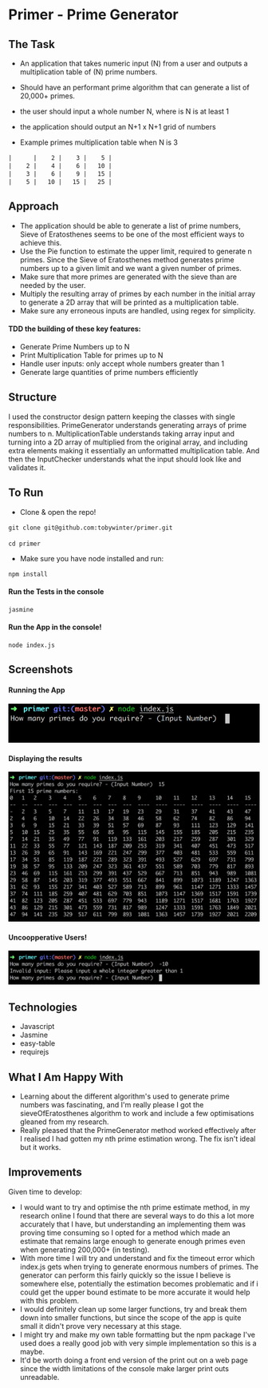 
Primer - Prime Generator
========================

## The Task
* An application that takes numeric input (N) from a user and outputs a multiplication table of (N) prime numbers.
* Should have an performant prime algorithm that can generate a list of 20,000+ primes.
* the user should input a whole number N, where is N is at least 1
* the application should output an N+1 x N+1 grid of numbers

* Example primes multiplication table when N is 3
```
|      |    2 |    3 |    5 |
|    2 |    4 |    6 |   10 |
|    3 |    6 |    9 |   15 |
|    5 |   10 |   15 |   25 |
```

## Approach
- The application should be able to generate a list of prime numbers, Sieve of Eratosthenes seems to be one of the most efficient ways to achieve this.
- Use the Pie function to estimate the upper limit, required to generate n primes. Since the Sieve of Eratosthenes method generates prime numbers up to a given limit and we want a given number of primes.
- Make sure that more primes are generated with the sieve than are needed by the user.
- Multiply the resulting array of primes by each number in the initial array to generate a 2D array that will be printed as a multiplication table.
- Make sure any erroneous inputs are handled, using regex for simplicity.



#### TDD the building of these key features:
- Generate Prime Numbers up to N
- Print Multiplication Table for primes up to N
- Handle user inputs: only accept whole numbers greater than 1
- Generate large quantities of prime numbers efficiently

## Structure

I used the constructor design pattern keeping the classes with single responsibilities. PrimeGenerator understands generating arrays of prime numbers to n. MultiplicationTable understands taking array input and turning into a 2D array of multiplied from the original array, and including extra elements making it essentially an unformatted multiplication table. And then the InputChecker understands what the input should look like and validates it.  

## To Run

- Clone & open the repo!

```
git clone git@github.com:tobywinter/primer.git

cd primer
```
- Make sure you have node installed and run:

```
npm install
```

#### Run the Tests in the console

```
jasmine
```

#### Run the App in the console!

```
node index.js

```

## Screenshots
#### Running the App

![Running the App](imgs/run_app.png)

#### Displaying the results
![Displaying the results](imgs/results_display.png)

#### Uncoopperative Users!
![Input handling](imgs/input_handling.png)

## Technologies
 - Javascript
 - Jasmine
 - easy-table
 - requirejs

## What I Am Happy With
- Learning about the different algorithm's used to generate prime numbers was fascinating, and I'm really please I got the sieveOfEratosthenes algorithm to work and include a few optimisations gleaned from my research.
- Really pleased that the PrimeGenerator method worked effectively after I realised I had gotten my nth prime estimation wrong. The fix isn't ideal but it works.

## Improvements

Given time to develop:
- I would want to try and optimise the nth prime estimate method, in my research online I found that there are several ways to do this a lot more accurately that I have, but understanding an implementing them was proving time consuming so I opted for a method which made an estimate that remains large enough to generate enough primes even when generating 200,000+ (in testing).
- With more time I will try and understand and fix the timeout error which index.js gets when trying to generate enormous numbers of primes. The generator can perform this fairly quickly so the issue I believe is somewhere else, potentially the estimation becomes problematic and if i could get the upper bound estimate to be more accurate it would help with this problem.
- I would definitely clean up some larger functions, try and break them down into smaller functions, but since the scope of the app is quite small it didn't prove very necessary at this stage.
- I might try and make my own table formatting but the npm package I've used does a really good job with very simple implementation so this is a maybe. 
- It'd be worth doing a front end version of the print out on a web page since the width limitations of the console make larger print outs unreadable.
